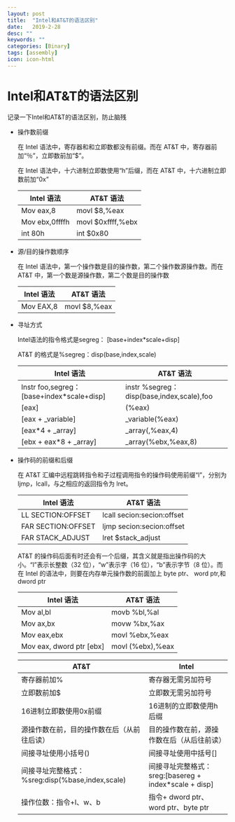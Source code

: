 ```yaml
---
layout: post
title:  "Intel和AT&T的语法区别"
date:   2019-2-28
desc: ""
keywords: ""
categories: [Binary]
tags: [assembly]
icon: icon-html
---
```


# Intel和AT&T的语法区别

记录一下Intel和AT&T的语法区别，防止脑残



* 操作数前缀

  在 Intel 语法中，寄存器和和立即数都没有前缀。而在 AT&T 中，寄存器前加“％”，立即数前加“$”。

  在 Intel 语法中，十六进制立即数使用“h”后缀，而在 AT&T 中，十六进制立即数前加“0x”

  | Intel 语法     | AT&T 语法         |
  | -------------- | ----------------- |
  | Mov eax,8      | movl $8,%eax      |
  | Mov ebx,0ffffh | movl $0xffff,%ebx |
  | int 80h        | int $0x80         |

* 源/目的操作数顺序

  在 Intel 语法中，第一个操作数是目的操作数，第二个操作数源操作数。而在 AT&T 中，第一个数是源操作数，第二个数是目的操作数 

  | Intel 语法 | AT&T 语法    |
  | ---------- | ------------ |
  | Mov EAX,8  | movl $8,%eax |

* 寻址方式

   Intel语法的指令格式是segreg： [base+index*scale+disp]

   AT&T 的格式是%segreg：disp(base,index,scale) 

   | Intel 语法                                 | AT&T 语法                                  |
   | ------------------------------------------ | ------------------------------------------ |
   | Instr foo,segreg： [base+index*scale+disp] | instr %segreg： disp(base,index,scale),foo |
   | [eax]                                      | (%eax)                                     |
   | [eax + _variable]                          | _variable(%eax)                            |
   | [eax*4 + _array]                           | _array(,%eax,4)                            |
   | [ebx + eax*8 + _array]                     | _array(%ebx,%eax,8)                        |

* 操作码的前缀和后缀

  在 AT&T 汇编中远程跳转指令和子过程调用指令的操作码使用前缀“l”，分别为 ljmp，lcall，与之相应的返回指令为 lret。

  | Intel 语法         | AT&T 语法                  |
  | ------------------ | -------------------------- |
  | LL SECTION:OFFSET  | lcall secion:secion:offset |
  | FAR SECTION:OFFSET | ljmp secion:secion:offset  |
  | FAR STACK_ADJUST   | lret $stack_adjust         |

  AT&T 的操作码后面有时还会有一个后缀，其含义就是指出操作码的大小。“l”表示长整数（32 位），“w”表示字（16 位），“b”表示字节（8 位）。而在 Intel 的语法中，则要在内存单元操作数的前面加上 byte ptr、 word ptr,和 dword ptr

  | Intel 语法               | AT&T 语法        |
  | ------------------------ | ---------------- |
  | Mov al,bl                | movb %bl,%al     |
  | Mov ax,bx                | movw %bx,%ax     |
  | Mov eax,ebx              | movl %ebx,%eax   |
  | Mov eax, dword ptr [ebx] | movl (%ebx),%eax |

  

  

  | AT&T             | Intel               |
  | ---------------------- | ----------------------- |
  | 寄存器前加%            | 寄存器无需另加符号      |
  | 立即数前加$            | 立即数无需另加符号      |
  | 16进制立即数使用0x前缀 | 16进制的立即数使用h后缀 |
  | 源操作数在前，目的操作数在后（从前往后读） | 目的操作数在前，源操作数在后（从后往前读） |
  | 间接寻址使用小括号()                       | 间接寻址使用中括号[]                       |
  | 间接寻址完整格式：%sreg:disp(%base,index,scale) | 间接寻址完整格式：sreg:[basereg + index*scale + disp] |
  | 操作位数：指令+l、w、b                          | 指令+ dword ptr、word ptr、byte ptr                   |